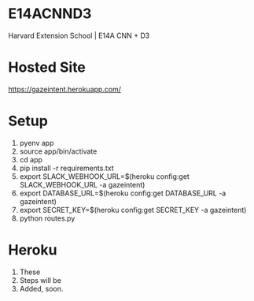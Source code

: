 # E14ACNND3
Harvard Extension School | E14A CNN + D3

# Hosted Site
https://gazeintent.herokuapp.com/

# Setup
1. pyenv app
2. source app/bin/activate
3. cd app
4. pip install -r requirements.txt
5. export SLACK_WEBHOOK_URL=$(heroku config:get SLACK_WEBHOOK_URL -a gazeintent)
6. export DATABASE_URL=$(heroku config:get DATABASE_URL -a gazeintent)
7. export SECRET_KEY=$(heroku config:get SECRET_KEY -a gazeintent)
5. python routes.py

# Heroku
1. These
2. Steps will be
3. Added, soon.
